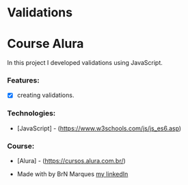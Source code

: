 # Validations
 
<h1>Course Alura</h1>

<p>In this project I developed validations using JavaScript.</p>

### Features:

* [x] creating validations.

### Technologies:

* [JavaScript] - (https://www.w3schools.com/js/js_es6.asp)

### Course:

* [Alura] - (https://cursos.alura.com.br/)

* Made with by BrN Marques [my linkedIn](https://www.linkedin.com/in/brunomarques85/)
